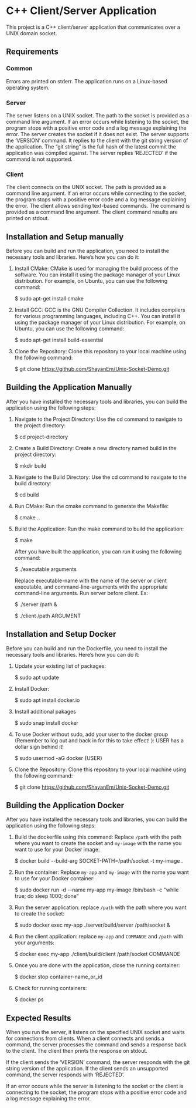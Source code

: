 # C++ Client/Server Application
This project is a C++ client/server application that communicates over a UNIX domain socket.

## Requirements
### Common

Errors are printed on stderr.
The application runs on a Linux-based operating system.

### Server

The server listens on a UNIX socket.
The path to the socket is provided as a command line argument.
If an error occurs while listening to the socket, the program stops with a positive error code and a log message explaining the error.
The server creates the socket if it does not exist.
The server supports the ‘VERSION’ command.
It replies to the client with the git string version of the application.
The “git string” is the full hash of the latest commit the application was compiled against.
The server replies ‘REJECTED’ if the command is not supported.

### Client

The client connects on the UNIX socket.
The path is provided as a command line argument.
If an error occurs while connecting to the socket, the program stops with a positive error code and a log message explaining the error.
The client allows sending text-based commands.
The command is provided as a command line argument.
The client command results are printed on stdout.

## Installation and Setup manually
Before you can build and run the application, you need to install the necessary tools and libraries. Here’s how you can do it:

1. Install CMake: CMake is used for managing the build process of the software. You can install it using the package manager of your Linux distribution. For example, on Ubuntu, you can use the following command:

    $ sudo apt-get install cmake

2. Install GCC: GCC is the GNU Compiler Collection. It includes compilers for various programming languages, including C++. You can install it using the package manager of your Linux distribution. For example, on Ubuntu, you can use the following command:

    $ sudo apt-get install build-essential

3. Clone the Repository: Clone this repository to your local machine using the following command:

    $ git clone https://github.com/ShayanEm/Unix-Socket-Demo.git

## Building the Application Manually
After you have installed the necessary tools and libraries, you can build the application using the following steps:

1. Navigate to the Project Directory: Use the cd command to navigate to the project directory:

    $ cd project-directory

2. Create a Build Directory: Create a new directory named build in the project directory:

    $ mkdir build

3. Navigate to the Build Directory: Use the cd command to navigate to the build directory:
    
    $ cd build

4. Run CMake: Run the cmake command to generate the Makefile:

    $ cmake ..

5. Build the Application: Run the make command to build the application:

    $ make

    After you have built the application, you can run it using the following command:
    
    $ ./executable arguments

    Replace executable-name with the name of the server or client executable, and command-line-arguments with the appropriate command-line arguments. Run server before client.
    Ex:

    $ ./server /path &

    $ ./client /path ARGUMENT

## Installation and Setup Docker
Before you can build and run the Dockerfile, you need to install the necessary tools and libraries. Here’s how you can do it:
1. Update your existing list of packages:
    
    $ sudo apt update

2. Install Docker:

    $ sudo apt install docker.io

3. Install additional pakages

    $ sudo snap install docker

4. To use Docker without sudo, add your user to the docker group (Remember to log out and back in for this to take effect! ): USER has a dollar sign behind it!

    $ sudo usermod -aG docker {USER}

5. Clone the Repository: Clone this repository to your local machine using the following command:

    $ git clone https://github.com/ShayanEm/Unix-Socket-Demo.git

## Building the Application Docker
After you have installed the necessary tools and libraries, you can build the application using the following steps:

1. Build the dockerfile using this command: Replace `/path` with the path where you want to create the socket and `my-image` with the name you want to use for your Docker image:

    $ docker build --build-arg SOCKET-PATH=/path/socket -t my-image .

2. Run the container: Replace `my-app` and `my-image` with the name you want to use for your Docker container:

    $ sudo docker run -d --name my-app my-image /bin/bash -c "while true; do sleep 1000; done"

3. Run the server application: replace `/path` with the path where you want to create the socket:

    $ sudo docker exec my-app ./server/build/server /path/socket &

4. Run the client application: replace `my-app` and `COMMANDE` and `/path` with your arguments:

    $ docker exec my-app ./client/build/client /path/socket COMMANDE

5. Once you are done with the application, close the running container:

    $ docker stop container-name_or_id

6. Check for running containers:

    $ docker ps

## Expected Results
When you run the server, it listens on the specified UNIX socket and waits for connections from clients. When a client connects and sends a command, the server processes the command and sends a response back to the client. The client then prints the response on stdout.

If the client sends the ‘VERSION’ command, the server responds with the git string version of the application. If the client sends an unsupported command, the server responds with ‘REJECTED’.

If an error occurs while the server is listening to the socket or the client is connecting to the socket, the program stops with a positive error code and a log message explaining the error.